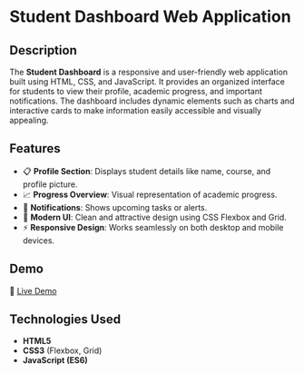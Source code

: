 # Student Dashboard Web Application

## Description

The **Student Dashboard** is a responsive and user-friendly web application built using HTML, CSS, and JavaScript. It provides an organized interface for students to view their profile, academic progress, and important notifications. The dashboard includes dynamic elements such as charts and interactive cards to make information easily accessible and visually appealing.

## Features

- 📋 **Profile Section**: Displays student details like name, course, and profile picture.
- 📈 **Progress Overview**: Visual representation of academic progress.
- 🔔 **Notifications**: Shows upcoming tasks or alerts.
- 🎨 **Modern UI**: Clean and attractive design using CSS Flexbox and Grid.
- ⚡ **Responsive Design**: Works seamlessly on both desktop and mobile devices.

## Demo

🔗 [Live Demo](https://srikathyayini.github.io/StudentDashboard_Web/)

## Technologies Used

- **HTML5**
- **CSS3** (Flexbox, Grid)
- **JavaScript (ES6)**



